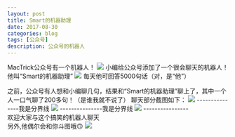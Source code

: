```yaml
---
layout: post
title: Smart的机器助理
date: 2017-08-30
categories: blog
tags: [公众号]
description: 公众号的机器人
---
```


MacTrick公众号有一个机器人！
<img src="https://mmbiz.qpic.cn/mmbiz_jpg/W77C3o9kEFp5Wrpc6fI1Oa10RT1FWF2rajPsgC18TuVeBuZgsj2RMfFFsGjrvqfHD7cBEtoiaV9NnIY7rSVoia7g/640?wx_fmt=jpeg&tp=webp&wxfrom=5&wx_lazy=1">
小编给公众号添加了一个很会聊天的机器人！
他叫“Smart的机器助理”
<img src="https://mmbiz.qpic.cn/mmbiz_png/W77C3o9kEFp5Wrpc6fI1Oa10RT1FWF2rvrB5b4krMWE8St6GoJ0Tb8QOPJoCHWqBCL2Q53xraicr8yApExLMGfg/640?wx_fmt=png&tp=webp&wxfrom=5&wx_lazy=1">
每天他可回答5000句话（对，是“他”）

之前，公众号有人想和小编聊几句，结果和“Smart的机器助理”聊上了，其中一个人一口气聊了200多句！（是谁我就不说了）
聊天部分截图如下：
<img src="https://mmbiz.qpic.cn/mmbiz_png/W77C3o9kEFp5Wrpc6fI1Oa10RT1FWF2r7Lx6xKtULAZAYFtQawuKt0JXO5ZMHW00BVib9rF1Goo0c86Slo6VMAw/640?wx_fmt=png&tp=webp&wxfrom=5&wx_lazy=1">
---------------我是分界线
<img src="https://mmbiz.qpic.cn/mmbiz_png/W77C3o9kEFp5Wrpc6fI1Oa10RT1FWF2rIExwsiadrvWyddiaWsG5CZ7jCnBzpkZkvK6icvwXPUQHvKVnLiacMtsjicQ/640?wx_fmt=png&tp=webp&wxfrom=5&wx_lazy=1">
---------------我是分界线
<img src="https://mmbiz.qpic.cn/mmbiz_png/W77C3o9kEFp5Wrpc6fI1Oa10RT1FWF2rzicEYUqPibupHFS6a6E6JzX28k4IWGuNKLAuvyD3yf85ibsTkX8BCJrIg/640?wx_fmt=png&tp=webp&wxfrom=5&wx_lazy=1">
----------------<br>
欢迎大家与这个搞笑的机器人聊天<br>
另外,他偶尔会和你斗图哦🙃
<img src="https://mmbiz.qpic.cn/mmbiz_png/W77C3o9kEFp5Wrpc6fI1Oa10RT1FWF2ryYibCvgvoQtxMebHerJuGF7ZR6NIYNicyOMRYbSArGrarCOCqDEA02ug/640?wx_fmt=png&tp=webp&wxfrom=5&wx_lazy=1">
